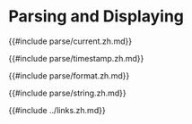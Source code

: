 # Parsing and Displaying

{{#include parse/current.zh.md}}

{{#include parse/timestamp.zh.md}}

{{#include parse/format.zh.md}}

{{#include parse/string.zh.md}}

{{#include ../links.zh.md}}
